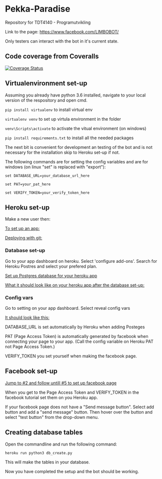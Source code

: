 # Pekka-Paradise
Repository for TDT4140 - Programutvikling 

Link to the page: https://www.facebook.com/LIMBOBOT/

Only testers can interact with the bot in it's current state.
## Code coverage from Coveralls

[![Coverage Status](https://coveralls.io/repos/github/Pontius1007/Pekka-Paradise/badge.svg)](https://coveralls.io/github/Pontius1007/Pekka-Paradise)

## Virtualenvironment set-up

Assuming you already have python 3.6 installed, navigate to your local version of the respository and open cmd. 

`pip install virtualenv` to install virtual env

`virtualenv venv` to set up virtula environment in the folder

`venv\Scripts\activate` to activate the vitual environment (on windows)

`pip install requirements.txt` to install all the needed packages

The next bit is convenient for development an testing of the bot and is not necessary for the installation skip to Heroku set-up if not.

The following commands are for setting the config variables and are for windows (on linux "set" is replaced with "export"):

`set DATABASE_URL=your_database_url_here`

`set PAT=your_pat_here`

`set VERIFY_TOKEN=your_verify_token_here`

## Heroku set-up
Make a new user then:

[To set up an app:](https://devcenter.heroku.com/articles/creating-apps)

[Deploying with git:](https://devcenter.heroku.com/articles/git)

### Database set-up

Go to your app dashboard on heroku. Select 'configure add-ons'. Search for Heroku Postres and select your prefered plan.

[Set up Postgres database for your heroku app](https://devcenter.heroku.com/articles/heroku-postgresql)

[What it should look like on your heroku app after the database set-up:](https://gyazo.com/3311b10940752fec07bae087a0cef3e5)

### Config vars

Go to setting on your app dashboard. Select reveal config vars

[It should look like this:](https://gyazo.com/370ec9844b9e31b7dcdce98d14de378c)

DATABASE_URL is set automatically by Heroku when adding Posteges

PAT (Page Access Token) is automatically generated by facebook when connecting your page to your app. (Call the config variable on Heroku PAT not Page Access Token.)

VERIFY_TOKEN you set yourself when making the facebook page. 

## Facebook set-up

[Jump to #2 and follow untill #5 to set up facebook page](https://blog.hartleybrody.com/fb-messenger-bot/)

When you get to the Page Access Token and VERIFY_TOKEN in the facebook tutorial set them on you Heroku app.

If your facebook page does not have a "Send message button". Select add button and add a "send message" button. Then hover over the button and select "test button" from the drop-down menu.

## Creating database tables

Open the commandline and run the following command:

`heroku run python3 db_create.py`

This will make the tables in your database.

Now you have completed the setup and the bot should be working.
